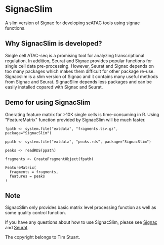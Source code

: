 # SignacSlim
A slim version of Signac for developing scATAC tools using signac functions.

## Why SignacSlim is developed?

Single cell ATAC-seq is a promising tool for analyzing transcriptional regulation. In addition, Seurat and Signac provides popular functions for single cell data pre-processing. However, Seurat and Signac depends on too many packages which makes them difficult for other package re-use. Signacslim is a slim version of Signac and it contains many useful methods from Signac and Seurat. SignacSlim depends less packages and can be easily installed copared with Signac and Seurat.


## Demo for using SignacSlim

Gnerating feature matrix for >10K single cells is time-consuming in R. Using "FeatureMatrix" function provided by SignacSlim will be much faster.

```
fpath <- system.file("extdata", "fragments.tsv.gz", package="SignacSlim")

ppath <- system.file("extdata", "peaks.rds", package="SignacSlim")

peaks <- readRDS(ppath)

fragments <- CreateFragmentObject(fpath)

FeatureMatrix(
  fragments = fragments,
  features = peaks
)

```

## Note

SignacSlim only provides basic matrix level processing function as well as some quality control function.

If you have any questions about how to use SignacSlim, please see [Signac](https://satijalab.org/signac/index.html) and [Seurat](https://satijalab.org/seurat/).

The copyright belongs to Tim Stuart.













